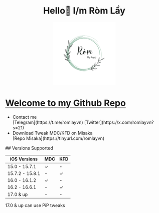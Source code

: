 <h1 align="center">Hello👋 I/m Ròm Lầy</h1>
<p align="center"> 
 <img src="https://github.com/Trickbox0411/MDC-KFD/raw/main/Avt.png" alt="Avt" width="Avt" height="200"/> 
<p/>
  
[Welcome to my Github Repo](https://romlayvn.github.io/)
=============
  <ul>
<li> Contact me </li>
[Telegram](https://t.me/romlayvn)
[Twitter](https://x.com/romlayvn?s=21)
<li>Download Tweak MDC/KFD on Misaka</li>
[Repo Misaka](https://tinyurl.com/romlayvn)

  </ul>
## Versions Supported

| iOS Versions | MDC | KFD |
| - | - | - |
| 15.0 - 15.7.1 | ✓ | - |
| 15.7.2 - 15.8.1 | - | ✓ |
| 16.0 - 16.1.2 | ✓ | - |
| 16.2 - 16.6.1 | - | ✓ |
| 17.0 & up | - | - |

17.0 & up can use PiP tweaks

<br>

